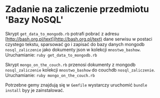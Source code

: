 # Zadanie na zaliczenie przedmiotu 'Bazy NoSQL'

Skrypt `get_data_to_mongodb.rb` potrafi pobrać z adresu [http://bash.org.pl/text](http://bash.org.pl/text) dane serwisu w postaci czystego tekstu, sparsować go i zapisać do bazy danych mongodb `nosql_zaliczenie`
jako dokumenty json w kolekcji `mnostwo_bashow`.
Uruchamianie: `ruby get_data_to_mongodb.rb`

Skrypt `mongo_on_the_couch.rb` przenosi dokumenty z mongodb `nosql_zaliczenie` kolekcji `mnostwo_bashow` do couchdb `nosql_zaliczenie`.
Uruchamianie: `ruby mongo_on_the_couch.rb`

Potrzebne gemy znajdują się w `Gemfile` wystarczy uruchomić `bundle install` byy je zainstalować.

